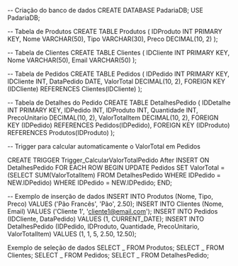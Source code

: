 -- Criação do banco de dados
CREATE DATABASE PadariaDB;
USE PadariaDB;

-- Tabela de Produtos
CREATE TABLE Produtos (
IDProduto INT PRIMARY KEY,
Nome VARCHAR(50),
Tipo VARCHAR(30),
Preco DECIMAL(10, 2)
);

-- Tabela de Clientes
CREATE TABLE Clientes (
IDCliente INT PRIMARY KEY,
Nome VARCHAR(50),
Email VARCHAR(50)
);

-- Tabela de Pedidos
CREATE TABLE Pedidos (
IDPedido INT PRIMARY KEY,
IDCliente INT,
DataPedido DATE,
ValorTotal DECIMAL(10, 2),
FOREIGN KEY (IDCliente) REFERENCES Clientes(IDCliente)
);

-- Tabela de Detalhes do Pedido
CREATE TABLE DetalhesPedido (
IDDetalhe INT PRIMARY KEY,
IDPedido INT,
IDProduto INT,
Quantidade INT,
PrecoUnitario DECIMAL(10, 2),
ValorTotalItem DECIMAL(10, 2),
FOREIGN KEY (IDPedido) REFERENCES Pedidos(IDPedido),
FOREIGN KEY (IDProduto) REFERENCES Produtos(IDProduto)
);

-- Trigger para calcular automaticamente o ValorTotal em Pedidos

CREATE TRIGGER Trigger_CalcularValorTotalPedido
After INSERT ON DetalhesPedido
FOR EACH ROW
BEGIN
UPDATE Pedidos
SET ValorTotal = (SELECT SUM(ValorTotalItem) FROM DetalhesPedido WHERE IDPedido = NEW.IDPedido)
WHERE IDPedido = NEW.IDPedido;
END;

-- Exemplo de inserção de dados
INSERT INTO Produtos (Nome, Tipo, Preco) VALUES ('Pão Francês', 'Pão', 2.50);
INSERT INTO Clientes (Nome, Email) VALUES ('Cliente 1', 'cliente1@email.com');
INSERT INTO Pedidos (IDCliente, DataPedido) VALUES (1, CURRENT_DATE);
INSERT INTO DetalhesPedido (IDPedido, IDProduto, Quantidade, PrecoUnitario, ValorTotalItem) VALUES (1, 1, 5, 2.50, 12.50);

Exemplo de seleção de dados
SELECT _ FROM Produtos;
SELECT _ FROM Clientes;
SELECT _ FROM Pedidos;
SELECT _ FROM DetalhesPedido;
